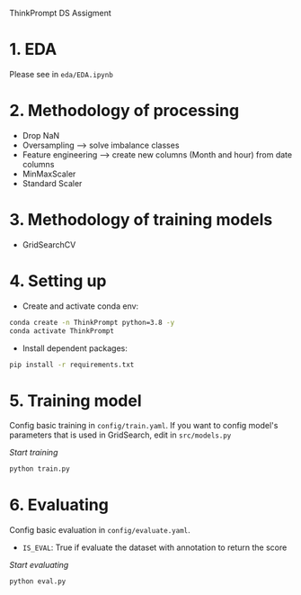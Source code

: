 ThinkPrompt DS Assigment

# 1. EDA 
Please see in `eda/EDA.ipynb`

# 2. Methodology of processing
- Drop NaN
- Oversampling --> solve imbalance classes
- Feature engineering --> create new columns (Month and hour) from date columns
- MinMaxScaler
- Standard Scaler

# 3. Methodology of training models
- GridSearchCV

# 4. Setting up

- Create and activate conda env:
```bash
conda create -n ThinkPrompt python=3.8 -y
conda activate ThinkPrompt
```

- Install dependent packages:
```bash
pip install -r requirements.txt
```

# 5. Training model
Config basic training in `config/train.yaml`. If you want to config model's parameters that is used in GridSearch, edit in `src/models.py`

*Start training*
```bash
python train.py
```

# 6. Evaluating
Config basic evaluation in `config/evaluate.yaml`.
- `IS_EVAL`: True if evaluate the dataset with annotation to return the score

*Start evaluating*
```bash
python eval.py
```
